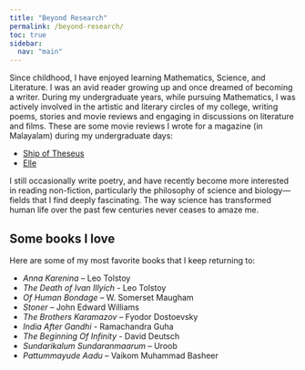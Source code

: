 ```yaml
---
title: "Beyond Research"
permalink: /beyond-research/
toc: true
sidebar:
  nav: "main"
---
```

Since childhood, I have enjoyed learning Mathematics, Science, and Literature. I was an avid reader growing up and once dreamed of becoming a writer. During my undergraduate years, while pursuing Mathematics, I was actively involved in the artistic and literary circles of my college, writing poems, stories and movie reviews and engaging in discussions on literature and films. These are some movie reviews I wrote for a magazine (in Malayalam) during my undergraduate days:
- [Ship of Theseus](https://magazine.assisijeevan.com/p/717)
- [Elle](https://magazine.assisijeevan.com/p/448)

I still occasionally write poetry, and have recently become more interested in reading non-fiction, particularly the philosophy of science and biology—fields that I find deeply fascinating. The way science has transformed human life over the past few centuries never ceases to amaze me.  

## Some books I love
Here are some of my most favorite books that I keep returning to:
- *Anna Karenina* – Leo Tolstoy
- *The Death of Ivan Illyich* - Leo Tolstoy
- *Of Human Bondage* – W. Somerset Maugham
- *Stoner* – John Edward Williams
- *The Brothers Karamazov* – Fyodor Dostoevsky
- *India After Gandhi* - Ramachandra Guha
- *The Beginning Of Infinity* - David Deutsch
- *Sundarikalum Sundaranmaarum* – Uroob  
- *Pattummayude Aadu* – Vaikom Muhammad Basheer  
